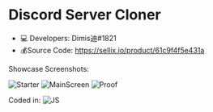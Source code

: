# Discord Server Cloner #
- 💻 Developers: Dimis迪#1821
- 💰Source Code: https://sellix.io/product/61c9f4f5e431a

Showcase Screenshots:

![Starter](https://cdn.discordapp.com/attachments/924702139765366834/925070019099000982/unknown.png)
![MainScreen](https://cdn.discordapp.com/attachments/924702139765366834/925070153933275186/unknown.png)
![Proof](https://cdn.discordapp.com/attachments/924702139765366834/925071556437229598/unknown.png)




Coded in:
![JS](https://img.shields.io/badge/JS-%23777BB4.svg?style=for-the-badge&logo=js&logoColor=white)
